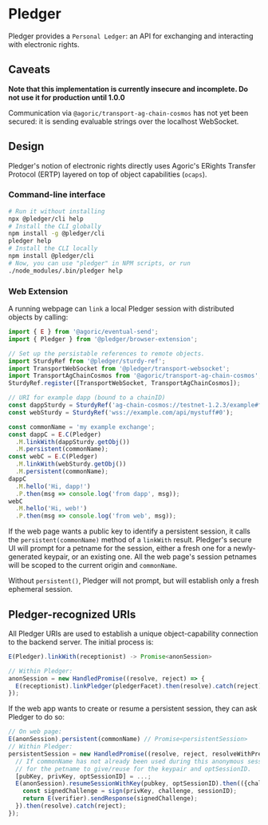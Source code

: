 # Pledger

Pledger provides a `Personal Ledger`: an API for exchanging and interacting with electronic rights.

## Caveats

**Note that this implementation is currently insecure and incomplete.  Do not use it for production until 1.0.0**

Communication via `@agoric/transport-ag-chain-cosmos` has not yet been secured: it is sending evaluable strings over the localhost WebSocket.

## Design

Pledger's notion of electronic rights directly uses Agoric's ERights Transfer Protocol (ERTP) layered on top of object capabilities (`ocaps`).

### Command-line interface

```sh
# Run it without installing
npx @pledger/cli help
# Install the CLI globally
npm install -g @pledger/cli
pledger help
# Install the CLI locally
npm install @pledger/cli
# Now, you can use "pledger" in NPM scripts, or run
./node_modules/.bin/pledger help
```

### Web Extension

A running webpage can `link` a local Pledger session with distributed objects by calling:

```js
import { E } from '@agoric/eventual-send';
import { Pledger } from '@pledger/browser-extension';

// Set up the persistable references to remote objects.
import SturdyRef from '@pledger/sturdy-ref';
import TransportWebSocket from '@pledger/transport-websocket';
import TransportAgChainCosmos from '@agoric/transport-ag-chain-cosmos';
SturdyRef.register([TransportWebSocket, TransportAgChainCosmos]);

// URI for example dapp (bound to a chainID)
const dappSturdy = SturdyRef('ag-chain-cosmos://testnet-1.2.3/example#fe99');
const webSturdy = SturdyRef('wss://example.com/api/mystuff#0');

const commonName = 'my example exchange';
const dappC = E.C(Pledger)
  .M.linkWith(dappSturdy.getObj())
  .M.persistent(commonName);
const webC = E.C(Pledger)
  .M.linkWith(webSturdy.getObj())
  .M.persistent(commonName);
dappC
  .M.hello('Hi, dapp!')
  .P.then(msg => console.log('from dapp', msg));
webC
  .M.hello('Hi, web!')
  .P.then(msg => console.log('from web', msg));
```

If the web page wants a public key to identify a persistent session, it calls the `persistent(commonName)` method of a `linkWith` result.  Pledger's secure UI will prompt for a petname for the session, either a fresh one for a newly-generated keypair, or an existing one.  All the web page's session petnames will be scoped to the current origin and `commonName`.

Without `persistent()`, Pledger will not prompt, but will establish only a fresh ephemeral session.

## Pledger-recognized URIs

All Pledger URIs are used to establish a unique object-capability connection to the backend server.  The initial process is:

```js
E(Pledger).linkWith(receptionist) -> Promise<anonSession>

// Within Pledger:
anonSession = new HandledPromise((resolve, reject) => {
  E(receptionist).linkPledger(pledgerFacet).then(resolve).catch(reject);
});
```

If the web app wants to create or resume a persistent session, they can ask Pledger to do so:

```js
// On web page:
E(anonSession).persistent(commonName) // Promise<persistentSession>
// Within Pledger:
persistentSession = new HandledPromise((resolve, reject, resolveWithPresence) => {
  // If commonName has not already been used during this anonymous session, prompt the user
  // for the petname to give/reuse for the keypair and optSessionID.
  [pubKey, privKey, optSessionID] = ...;
  E(anonSession).resumeSessionWithKey(pubkey, optSessionID).then(({challenge, sessionID, verifier}) => {
    const signedChallenge = sign(privKey, challenge, sessionID);
    return E(verifier).sendResponse(signedChallenge);
  }).then(resolve).catch(reject);
});
```
